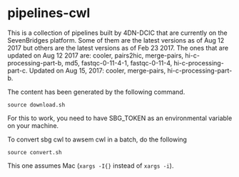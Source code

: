 # pipelines-cwl

This is a collection of pipelines built by 4DN-DCIC that are currently on the SevenBridges platform.
Some of them are the latest versions as of Aug 12 2017 but others are the latest versions as of Feb 23 2017.
The ones that are updated on Aug 12 2017 are: cooler, pairs2hic, merge-pairs, hi-c-processing-part-b, md5, fastqc-0-11-4-1, fastqc-0-11-4, hi-c-processing-part-c.
Updated on Aug 15, 2017: cooler, merge-pairs, hi-c-processing-part-b.

The content has been generated by the following command.
```
source download.sh 
```
For this to work, you need to have SBG_TOKEN as an environmental variable on your machine.



To convert sbg cwl to awsem cwl in a batch, do the following
```
source convert.sh
```
This one assumes Mac (`xargs -I{}` instead of `xargs -i`).


